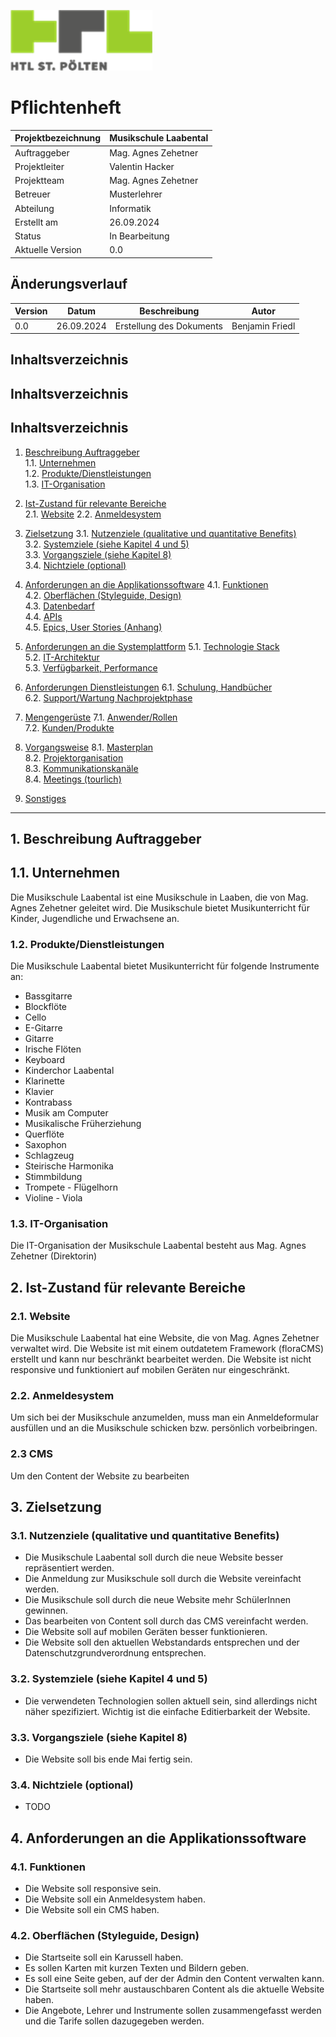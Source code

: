 ![htl-logo](htl-logo.png)

# Pflichtenheft

 | Projektbezeichnung | Musikschule Laabental |
 | --- | --- |
 | Auftraggeber | Mag. Agnes Zehetner |
 | Projektleiter | Valentin Hacker |
 | Projektteam | Mag. Agnes Zehetner |
 | Betreuer | Musterlehrer |
 | Abteilung | Informatik |
 | Erstellt am | 26.09.2024 |
 | Status | In Bearbeitung |
 | Aktuelle Version | 0.0 |

## Änderungsverlauf

 | Version | Datum | Beschreibung | Autor |
 | --- | --- | --- | --- |
 | 0.0 | 26.09.2024 | Erstellung des Dokuments | Benjamin Friedl |

## Inhaltsverzeichnis

## Inhaltsverzeichnis

## Inhaltsverzeichnis

1. [Beschreibung Auftraggeber](#1-beschreibung-auftraggeber)\
   1.1. [Unternehmen](#11-unternehmen)  
   1.2. [Produkte/Dienstleistungen](#12-produktedienstleistungen)  
   1.3. [IT-Organisation](#13-it-organisation)  

2. [Ist-Zustand für relevante Bereiche](#2-ist-zustand-für-relevante-bereiche)\
   2.1. [Website](#21-website)
   2.2. [Anmeldesystem](#22-anmeldesystem)

3. [Zielsetzung](#3-zielsetzung)
   3.1. [Nutzenziele (qualitative und quantitative Benefits)](#31-nutzenziele-qualitative-und-quantitative-benefits)  
   3.2. [Systemziele (siehe Kapitel 4 und 5)](#32-systemziele-siehe-kapitel-4-und-5)  
   3.3. [Vorgangsziele (siehe Kapitel 8)](#33-vorgangsziele-siehe-kapitel-8)  
   3.4. [Nichtziele (optional)](#34-nichtziele-optional)  

4. [Anforderungen an die Applikationssoftware](#4-anforderungen-an-die-applikationssoftware)
   4.1. [Funktionen](#41-funktionen)  
   4.2. [Oberflächen (Styleguide, Design)](#42-oberflächen-styleguide-design)  
   4.3. [Datenbedarf](#43-datenbedarf)  
   4.4. [APIs](#44-apis)  
   4.5. [Epics, User Stories (Anhang)](#45-epics-user-stories-anhang)  

5. [Anforderungen an die Systemplattform](#5-anforderungen-an-die-systemplattform)
   5.1. [Technologie Stack](#51-technologie-stack)  
   5.2. [IT-Architektur](#52-it-architektur)  
   5.3. [Verfügbarkeit, Performance](#53-verfügbarkeit-performance)  

6. [Anforderungen Dienstleistungen](#6-anforderungen-dienstleistungen)
   6.1. [Schulung, Handbücher](#61-schulung-handbücher)  
   6.2. [Support/Wartung Nachprojektphase](#62-supportwartung-nachprojektphase)  

7. [Mengengerüste](#7-mengengerüste)
   7.1. [Anwender/Rollen](#71-anwenderrollen)  
   7.2. [Kunden/Produkte](#72-kundenprodukte)  

8. [Vorgangsweise](#8-vorgangsweise)
   8.1. [Masterplan](#81-masterplan)  
   8.2. [Projektorganisation](#82-projektorganisation)  
   8.3. [Kommunikationskanäle](#83-kommunikationskanäle)  
   8.4. [Meetings (tourlich)](#84-meetings-tourlich)  

9. [Sonstiges](#9-sonstiges)

---
<!-- •    Nicht zu viele Bilder, eher kleine am Anfang
•    Ybbsfeld karossel
•    Eine Reihe Karten (4) - kurzer Text schöner
•    Beschreibung, Text, Bilder verwalten -> Admin
•    Auf Startseite mehr Content als auf aktuelle Website
•    Angebot,Lehrer und Instrumente zusammenfassen und Tarife dazugeben
•    Lehrer und ihre jeweiligen Kurse anzeigen
•    Instrumente Lehrer zuteilen oder umgekehrt noch am überlegen
•    Instrumenteninfos unnötig -> kürzere Infos – nicht zu umfangreich
•    Allgemein Infos zu viel
•    Konto erstellen soll ermöglicht werden -> Anmeldung Ybbsfeld (E-Mail)
•    Telefonnummer von Schüler muss nicht sein, außer Volljährig
•    Verrechnung per Zahlschein oder per Lastschrift -> keine Online-Zahlung
•    Navigationsbar -> Klaviertasten abschaffen (Sound und Design)
•    LOGOs wie z.B. Kultur NÖ und den anderen Gemeinden oben
•    Responsive Design -->

## 1. Beschreibung Auftraggeber

## 1.1. Unternehmen

Die Musikschule Laabental ist eine Musikschule in Laaben, die von Mag. Agnes Zehetner geleitet wird. Die Musikschule bietet Musikunterricht für Kinder, Jugendliche und Erwachsene an.

### 1.2. Produkte/Dienstleistungen

Die Musikschule Laabental bietet Musikunterricht für folgende Instrumente an:

- Bassgitarre
- Blockflöte
- Cello
- E-Gitarre
- Gitarre
- Irische Flöten
- Keyboard
- Kinderchor Laabental
- Klarinette
- Klavier
- Kontrabass
- Musik am Computer
- Musikalische Früherziehung
- Querflöte
- Saxophon
- Schlagzeug
- Steirische Harmonika
- Stimmbildung
- Trompete - Flügelhorn
- Violine - Viola

### 1.3. IT-Organisation

Die IT-Organisation der Musikschule Laabental besteht aus Mag. Agnes Zehetner (Direktorin)

## 2. Ist-Zustand für relevante Bereiche

### 2.1. Website

Die Musikschule Laabental hat eine Website, die von Mag. Agnes Zehetner verwaltet wird. Die Website ist mit einem outdatetem Framework (floraCMS) erstellt und kann nur beschränkt bearbeitet werden. Die Website ist nicht responsive und funktioniert auf mobilen Geräten nur eingeschränkt.

### 2.2. Anmeldesystem

Um sich bei der Musikschule anzumelden, muss man ein Anmeldeformular ausfüllen und an die Musikschule schicken bzw. persönlich vorbeibringen.

### 2.3 CMS

Um den Content der Website zu bearbeiten

## 3. Zielsetzung

### 3.1. Nutzenziele (qualitative und quantitative Benefits)

- Die Musikschule Laabental soll durch die neue Website besser repräsentiert werden.
- Die Anmeldung zur Musikschule soll durch die Website vereinfacht werden.
- Die Musikschule soll durch die neue Website mehr SchülerInnen gewinnen.
- Das bearbeiten von Content soll durch das CMS vereinfacht werden.
- Die Website soll auf mobilen Geräten besser funktionieren.
- Die Website soll den aktuellen Webstandards entsprechen und der Datenschutzgrundverordnung entsprechen.

### 3.2. Systemziele (siehe Kapitel 4 und 5)

- Die verwendeten Technologien sollen aktuell sein, sind allerdings nicht näher spezifiziert. Wichtig ist die einfache Editierbarkeit der Website.

### 3.3. Vorgangsziele (siehe Kapitel 8)

- Die Website soll bis ende Mai fertig sein.

### 3.4. Nichtziele (optional)

- TODO

## 4. Anforderungen an die Applikationssoftware

### 4.1. Funktionen

- Die Website soll responsive sein.
- Die Website soll ein Anmeldesystem haben.
- Die Website soll ein CMS haben.

### 4.2. Oberflächen (Styleguide, Design)

- Die Startseite soll ein Karussell haben.
- Es sollen Karten mit kurzen Texten und Bildern geben.
- Es soll eine Seite geben, auf der der Admin den Content verwalten kann.
- Die Startseite soll mehr austauschbaren Content als die aktuelle Website haben.
- Die Angebote, Lehrer und Instrumente sollen zusammengefasst werden und die Tarife sollen dazugegeben werden.
